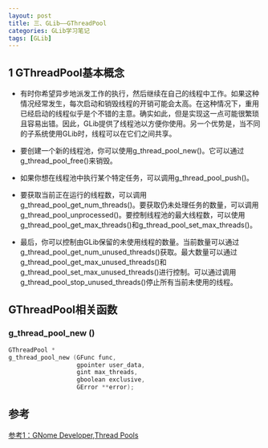 ```yaml
---
layout: post
title: 三、GLib——GThreadPool
categories: GLib学习笔记
tags: [GLib]
---
```


## 1 GThreadPool基本概念

- 有时你希望异步地派发工作的执行，然后继续在自己的线程中工作。如果这种情况经常发生，每次启动和销毁线程的开销可能会太高。在这种情况下，重用已经启动的线程似乎是个不错的主意。确实如此，但是实现这一点可能很繁琐且容易出错。因此，GLib提供了线程池以方便你使用。另一个优势是，当不同的子系统使用GLib时，线程可以在它们之间共享。

- 要创建一个新的线程池，你可以使用g_thread_pool_new()。它可以通过g_thread_pool_free()来销毁。

- 如果你想在线程池中执行某个特定任务，可以调用g_thread_pool_push()。

- 要获取当前正在运行的线程数，可以调用g_thread_pool_get_num_threads()。要获取仍未处理任务的数量，可以调用g_thread_pool_unprocessed()。要控制线程池的最大线程数，可以使用g_thread_pool_get_max_threads()和g_thread_pool_set_max_threads()。

- 最后，你可以控制由GLib保留的未使用线程的数量。当前数量可以通过g_thread_pool_get_num_unused_threads()获取。最大数量可以通过g_thread_pool_get_max_unused_threads()和g_thread_pool_set_max_unused_threads()进行控制。可以通过调用g_thread_pool_stop_unused_threads()停止所有当前未使用的线程。

## GThreadPool相关函数

### g_thread_pool_new ()

```c
GThreadPool *
g_thread_pool_new (GFunc func,
                   gpointer user_data,
                   gint max_threads,
                   gboolean exclusive,
                   GError **error);
```

## 参考
[参考1：GNome Developer,Thread Pools](https://developer-old.gnome.org/glib/stable/glib-Thread-Pools.html)